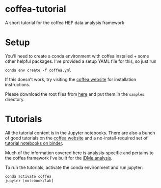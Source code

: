 # coffea-tutorial
A short tutorial for the coffea HEP data analysis framework

# Setup
You'll need to create a conda environment with coffea installed + some other helpful packages. I've provided a setup YAML file for this, so just run
```
conda env create -f coffea.yml
```
If this doesn't work, try visiting the [coffea website](https://coffeateam.github.io/coffea/installation.html) for installation instructions.

Please download the root files from [here](https://cornell.box.com/s/tbo7mo6oqgvwv840c53nh6chl5tfdxs4) and put them in the `samples` directory.

# Tutorials
All the tutorial content is in the Jupyter notebooks. There are also a bunch of good tutorials on the [coffea website](https://coffeateam.github.io/coffea/examples.html) and a no-install-required set of [tutorial notebooks on binder](https://mybinder.org/v2/gh/CoffeaTeam/coffea/master?filepath=binder/).

Much of the information covered here is analysis-specific and pertains to the coffea framework I've built for the [iDMe analysis](https://github.com/SamBT/iDMe).

To run the tutorials, activate the conda environment and run jupyter:
```
conda activate coffea
jupyter [notebook/lab]
```